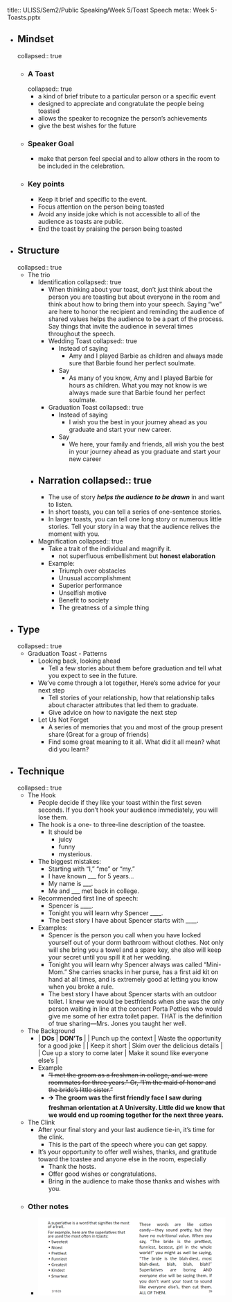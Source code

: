 title:: ULISS/Sem2/Public Speaking/Week 5/Toast Speech
meta:: Week 5-Toasts.pptx

- ## Mindset
  collapsed:: true
	- ### A Toast
	  collapsed:: true
		- a kind of brief tribute to a particular person or a specific event
		- designed to appreciate and congratulate the people being toasted
		- allows the speaker to recognize the person’s achievements
		- give the best wishes for the future
	- ### Speaker Goal
		- make that person feel special and to allow others in the room to be included in the celebration.
	- ### Key points
		- Keep it brief and specific to the event.
		- Focus attention on the person being toasted
		- Avoid any inside joke which is not accessible to all of the audience as toasts are public.
		- End the toast by praising the person being toasted
- ## Structure
  collapsed:: true
	- The trio
		- Identification
		  collapsed:: true
			- When thinking about your toast, don’t just think about the person you are toasting but about everyone in the room and think about how to bring them into your speech.  Saying “we” are here to honor the recipient and reminding the audience of shared values helps the audience to be a part of the process.  Say things that invite the audience in several times throughout the speech.
			- Wedding Toast
			  collapsed:: true
				- Instead of saying
					- Amy and I played Barbie as children and always made sure that Barbie found her perfect soulmate.
				- Say
					- As many of you know, Amy and I played Barbie for hours as children.  What you may not know is we always made sure that Barbie found her perfect soulmate.
			- Graduation Toast
			  collapsed:: true
				- Instead of saying
					- I wish you the best in your journey ahead as you graduate and start your new career.
				- Say
					- We here, your family and friends, all wish you the best in your journey ahead as you graduate and start your new career
		- Narration
		  collapsed:: true
			-
			- The use of story ***helps the audience to be drawn*** in and want to listen.
			- In short toasts, you can tell a series of one-sentence stories.
			- In larger toasts, you can tell one long story or numerous little stories. Tell your story in a way that the audience relives the moment with you.
		- Magnification
		  collapsed:: true
			- Take a trait of the individual and magnify it.
				- not superfluous embellishment but **honest elaboration**
			- Example:
				- Triumph over obstacles
				- Unusual accomplishment
				- Superior performance
				- Unselfish motive
				- Benefit to society
				- The greatness of a simple thing
- ## Type
  collapsed:: true
	- Graduation Toast - Patterns
		- Looking back, looking ahead
			- Tell a few stories about them before graduation and tell what you expect to see in the future.
		- We’ve come through a lot together, Here’s some advice for your next step
			- Tell stories of your relationship, how that relationship talks about character attributes that led them to graduate.
			- Give advice on how to navigate the next step
		- Let Us Not Forget
			- A series of memories that you and most of the group present share (Great for a group of friends)
			- Find some great meaning to it all. What did it all mean? what did you learn?
- ## Technique
  collapsed:: true
	- The Hook
		- People decide if they like your toast within the first seven seconds. If you don’t hook your audience immediately, you will lose them.
		- The hook is a one- to three-line description of the toastee.
			- It should be
				- juicy
				- funny
				- mysterious.
		- The biggest mistakes:
			- Starting with “I,” “me” or “my.”
			- I have known ___ for 5 years…
			- My name is ___.
			- Me and ___ met back in college.
		- Recommended first line of speech:
			- Spencer is ____.
			- Tonight you will learn why Spencer ____.
			- The best story I have about Spencer starts with ____.
		- Examples:
			- Spencer is the person you call when you have locked yourself out of your dorm bathroom without clothes. Not only will she bring you a towel and a spare key, she also will keep your secret until you spill it at her wedding.
			- Tonight you will learn why Spencer always was called “Mini-Mom.” She carries snacks in her purse, has a first aid kit on hand at all times, and is extremely good at letting you know when you broke a rule.
			- The best story I have about Spencer starts with an outdoor toilet. I knew we would be bestfriends when she was the only person waiting in line at the concert Porta Potties who would give me some of her extra toilet paper. THAT is the definition of true sharing—Mrs. Jones you taught her well.
	- The Background
		- | **DOs** | **DON’Ts** |
		  | Punch up the context  | Waste the opportunity for a good joke |
		  | Keep it short | Skim over the delicious details |
		  | Cue up a story to come later | Make it sound like everyone else’s |
		- Example
			- ~~“I met the groom as a freshman in college, and we were roommates for three years.” Or, “I’m the maid of honor and the bride’s little sister.”~~
			- **🡪** **The groom was the first friendly face I saw during freshman orientation at A University. Little did we know that we would end up rooming together for the next three years.**
	- The Clink
		- After your final story and your last audience tie-in, it’s time for the clink.
			- This is the part of the speech where you can get sappy.
		- It’s your opportunity to offer well wishes, thanks, and gratitude toward the toastee and anyone else in the room, especially
			- Thank the hosts.
			- Offer good wishes or congratulations.
			- Bring in the audience to make those thanks and wishes with you.
	- ### Other notes
		- ![image.png](../assets/image_1683387559130_0.png)
